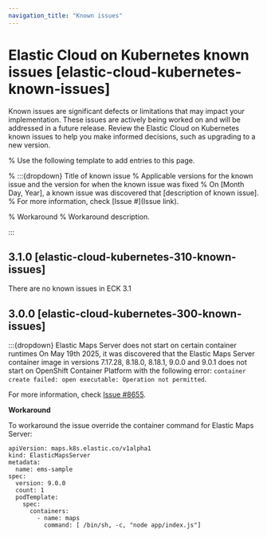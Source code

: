 ```yaml
---
navigation_title: "Known issues"
---
```


# Elastic Cloud on Kubernetes known issues [elastic-cloud-kubernetes-known-issues]

Known issues are significant defects or limitations that may impact your implementation. These issues are actively being worked on and will be addressed in a future release. Review the Elastic Cloud on Kubernetes known issues to help you make informed decisions, such as upgrading to a new version.

% Use the following template to add entries to this page.

% :::{dropdown} Title of known issue 
% Applicable versions for the known issue and the version for when the known issue was fixed % On [Month Day, Year], a known issue was discovered that [description of known issue]. 
% For more information, check [Issue #](Issue link).

% Workaround 
% Workaround description.

:::

## 3.1.0 [elastic-cloud-kubernetes-310-known-issues]

There are no known issues in ECK 3.1

## 3.0.0 [elastic-cloud-kubernetes-300-known-issues]

:::{dropdown} Elastic Maps Server does not start on certain container runtimes
On May 19th 2025, it was discovered that the Elastic Maps Server container image in versions 7.17.28, 8.18.0, 8.18.1, 9.0.0 and 9.0.1 does not start on OpenShift Container Platform with the following error: `container create failed: open executable: Operation not permitted`.

For more information, check [Issue #8655](https://github.com/elastic/cloud-on-k8s/issues/8655).

**Workaround**

To workaround the issue override the container command for Elastic Maps Server: 

```
apiVersion: maps.k8s.elastic.co/v1alpha1
kind: ElasticMapsServer
metadata:
  name: ems-sample
spec:
  version: 9.0.0
  count: 1
  podTemplate:
    spec:
      containers:
        - name: maps
          command: [ /bin/sh, -c, "node app/index.js"]
```